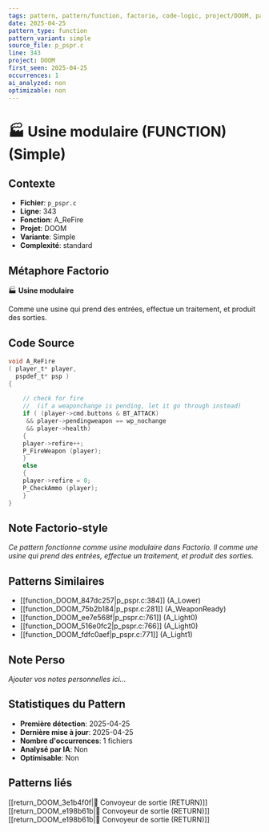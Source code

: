 ```yaml
---
tags: pattern, pattern/function, factorio, code-logic, project/DOOM, pattern/variant/simple
date: 2025-04-25
pattern_type: function
pattern_variant: simple
source_file: p_pspr.c
line: 343
project: DOOM
first_seen: 2025-04-25
occurrences: 1
ai_analyzed: non
optimizable: non
---
```


# 🏭 Usine modulaire (FUNCTION) (Simple)

## Contexte
- **Fichier**: `p_pspr.c`
- **Ligne**: 343
- **Fonction**: A_ReFire
- **Projet**: DOOM
- **Variante**: Simple
- **Complexité**: standard

## Métaphore Factorio
🏭 **Usine modulaire**

Comme une usine qui prend des entrées, effectue un traitement, et produit des sorties.

## Code Source
```c
void A_ReFire
( player_t*	player,
  pspdef_t*	psp )
{
    
    // check for fire
    //  (if a weaponchange is pending, let it go through instead)
    if ( (player->cmd.buttons & BT_ATTACK) 
	 && player->pendingweapon == wp_nochange
	 && player->health)
    {
	player->refire++;
	P_FireWeapon (player);
    }
    else
    {
	player->refire = 0;
	P_CheckAmmo (player);
    }
}
```

## Note Factorio-style
*Ce pattern fonctionne comme usine modulaire dans Factorio. Il comme une usine qui prend des entrées, effectue un traitement, et produit des sorties.*

## Patterns Similaires
- [[function_DOOM_847dc257|p_pspr.c:384]] (A_Lower)
- [[function_DOOM_75b2b184|p_pspr.c:281]] (A_WeaponReady)
- [[function_DOOM_ee7e568f|p_pspr.c:761]] (A_Light0)
- [[function_DOOM_516e0fc2|p_pspr.c:766]] (A_Light0)
- [[function_DOOM_fdfc0aef|p_pspr.c:771]] (A_Light1)

## Note Perso
*Ajouter vos notes personnelles ici...*

## Statistiques du Pattern
- **Première détection**: 2025-04-25
- **Dernière mise à jour**: 2025-04-25
- **Nombre d'occurrences**: 1 fichiers
- **Analysé par IA**: Non
- **Optimisable**: Non

## Patterns liés
[[return_DOOM_3e1b4f0f|🚚 Convoyeur de sortie (RETURN)]]
[[return_DOOM_e198b61b|🚚 Convoyeur de sortie (RETURN)]]
[[return_DOOM_e198b61b|🚚 Convoyeur de sortie (RETURN)]]
